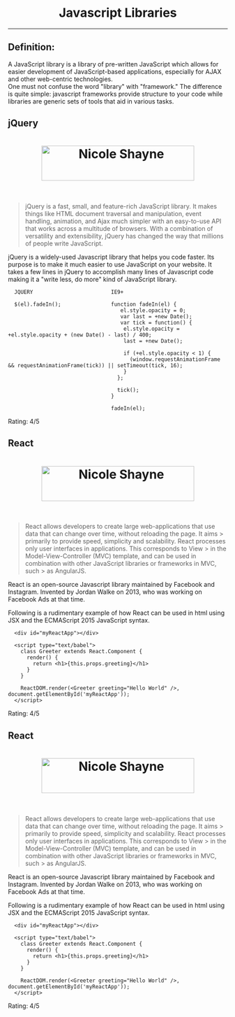 <h1 align="center">Javascript Libraries</h1>

---

## Definition:
A JavaScript library is a library of pre-written JavaScript which allows for easier development of JavaScript-based applications, especially for AJAX and other web-centric technologies.
<br>
One must not confuse the word "library" with "framework." The difference is quite simple: javascript frameworks provide structure to your code while libraries are generic sets of tools that aid in various tasks.
<br>

## jQuery
<h1 align="center"><a href="https://jqueryui.com" target="_blank"><img width="350" height="80" alt="Nicole Shayne" src="https://upload.wikimedia.org/wikipedia/en/9/9e/JQuery_logo.svg"></a></h1>
<br>

> jQuery is a fast, small, and feature-rich JavaScript library. It makes things like HTML document traversal and manipulation, event 
> handling, animation, and Ajax much simpler with an easy-to-use API that works across a multitude of browsers. With a combination of 
> versatility and extensibility, jQuery has changed the way that millions of people write JavaScript.

jQuery is a widely-used Javascript library that helps you code faster. Its purpose is to make it much easier to use JavaScript on your website. It takes a few lines in jQuery to accomplish many lines of Javascript code making it a "write less, do more" kind of JavaScript library.

```
  JQUERY                         IE9+
    
  $(el).fadeIn();                function fadeIn(el) {
                                    el.style.opacity = 0;
                                    var last = +new Date();
                                    var tick = function() {
                                     el.style.opacity = +el.style.opacity + (new Date() - last) / 400;
                                     last = +new Date();

                                     if (+el.style.opacity < 1) {
                                       (window.requestAnimationFrame && requestAnimationFrame(tick)) || setTimeout(tick, 16);
                                     }
                                   };

                                   tick();
                                 }

                                 fadeIn(el);
```

Rating: 4/5


## React
<h1 align="center"><a href="https://facebook.github.io/react/" target="_blank"><img width="350" height="80" alt="Nicole Shayne" src="https://cdn-images-1.medium.com/max/640/1*XaGxIa_JuHc8YTR5Znv6tg.png"></a></h1>
<br>

> React allows developers to create large web-applications that use data that can change over time, without reloading the page. It aims > primarily to provide speed, simplicity and scalability. React processes only user interfaces in applications. This corresponds to View > in the Model-View-Controller (MVC) template, and can be used in combination with other JavaScript libraries or frameworks in MVC, such > as AngularJS. 

React is an open-source Javascript library maintained by Facebook and Instagram. Invented by Jordan Walke on 2013, who was working on Facebook Ads at that time. 

Following is a rudimentary example of how React can be used in html using JSX and the ECMAScript 2015 JavaScript syntax.
```
  <div id="myReactApp"></div>

  <script type="text/babel">
    class Greeter extends React.Component { 
      render() { 
        return <h1>{this.props.greeting}</h1>
      } 
    } 

    ReactDOM.render(<Greeter greeting="Hello World" />, document.getElementById('myReactApp'));
  </script>
```

Rating: 4/5

## React
<h1 align="center"><a href="https://facebook.github.io/react/" target="_blank"><img width="350" height="80" alt="Nicole Shayne" src="https://cdn-images-1.medium.com/max/640/1*XaGxIa_JuHc8YTR5Znv6tg.png"></a></h1>
<br>

> React allows developers to create large web-applications that use data that can change over time, without reloading the page. It aims > primarily to provide speed, simplicity and scalability. React processes only user interfaces in applications. This corresponds to View > in the Model-View-Controller (MVC) template, and can be used in combination with other JavaScript libraries or frameworks in MVC, such > as AngularJS. 

React is an open-source Javascript library maintained by Facebook and Instagram. Invented by Jordan Walke on 2013, who was working on Facebook Ads at that time. 

Following is a rudimentary example of how React can be used in html using JSX and the ECMAScript 2015 JavaScript syntax.
```
  <div id="myReactApp"></div>

  <script type="text/babel">
    class Greeter extends React.Component { 
      render() { 
        return <h1>{this.props.greeting}</h1>
      } 
    } 

    ReactDOM.render(<Greeter greeting="Hello World" />, document.getElementById('myReactApp'));
  </script>
```

Rating: 4/5

